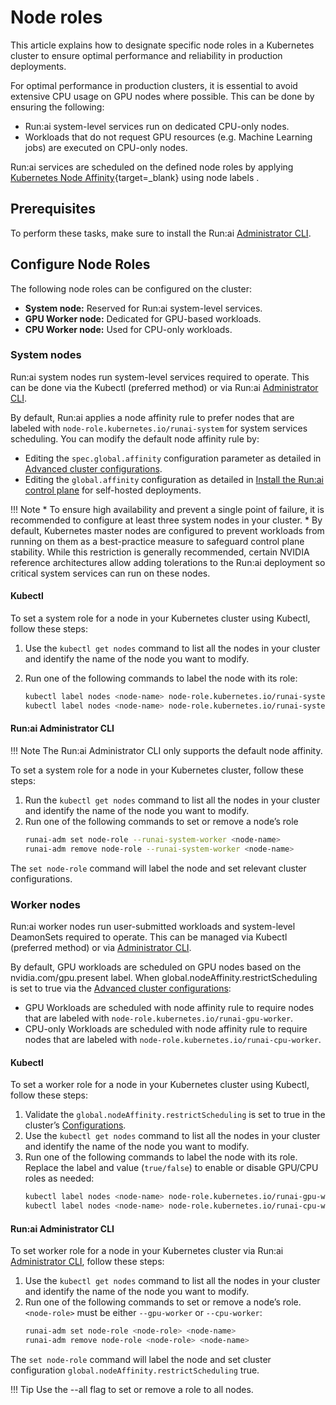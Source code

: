 # Node roles

This article explains how to designate specific node roles in a Kubernetes cluster to ensure optimal performance and reliability in production deployments.

For optimal performance in production clusters, it is essential to avoid extensive CPU usage on GPU nodes where possible. This can be done by ensuring the following:

* Run:ai system-level services run on dedicated CPU-only nodes.
* Workloads that do not request GPU resources (e.g. Machine Learning jobs) are executed on CPU-only nodes.

Run:ai services are scheduled on the defined node roles by applying [Kubernetes Node Affinity](https://kubernetes.io/docs/concepts/scheduling-eviction/assign-pod-node/#affinity-and-anti-affinity){target=_blank} using node labels .


## Prerequisites

To perform these tasks, make sure to install the Run:ai [Administrator CLI](cli-admin-install.md).

## Configure Node Roles

The following node roles can be configured on the cluster:

* __System node:__ Reserved for Run:ai system-level services.
* __GPU Worker node:__ Dedicated for GPU-based workloads.
* __CPU Worker node:__ Used for CPU-only workloads.

### System nodes

Run:ai system nodes run system-level services required to operate. This can be done via the Kubectl (preferred method) or via Run:ai [Administrator CLI](cli-admin-install.md).

By default, Run:ai applies a node affinity rule to prefer nodes that are labeled with `node-role.kubernetes.io/runai-system` for system services scheduling. You can modify the default node affinity rule by:

* Editing the `spec.global.affinity` configuration parameter as detailed in [Advanced cluster configurations](../config/advanced-cluster-config.md).
* Editing the `global.affinity` configuration as detailed in [Install the Run:ai control plane](../runai-setup/self-hosted/k8s/backend.md) for self-hosted deployments.


!!! Note
    * To ensure high availability and prevent a single point of failure, it is recommended to configure at least three system nodes in your cluster.
    * By default, Kubernetes master nodes are configured to prevent workloads from running on them as a best-practice measure to safeguard control plane stability. While this restriction is generally recommended, certain NVIDIA reference architectures allow adding tolerations to the Run:ai deployment so critical system services can run on these nodes.


#### Kubectl

To set a system role for a node in your Kubernetes cluster using Kubectl, follow these steps:

1. Use the `kubectl get nodes` command to list all the nodes in your cluster and identify the name of the node you want to modify.

2. Run one of the following commands to label the node with its role:
    ```bash
    kubectl label nodes <node-name> node-role.kubernetes.io/runai-system=true
    kubectl label nodes <node-name> node-role.kubernetes.io/runai-system=false
    ```

#### Run:ai Administrator CLI

!!! Note
    The Run:ai Administrator CLI only supports the default node affinity.

To set a system role for a node in your Kubernetes cluster, follow these steps:

1. Run the `kubectl get nodes` command to list all the nodes in your cluster and identify the name of the node you want to modify.
2. Run one of the following commands to set or remove a node’s role
    ```bash
    runai-adm set node-role --runai-system-worker <node-name>
    runai-adm remove node-role --runai-system-worker <node-name>
    ```

The `set node-role` command will label the node and set relevant cluster configurations.


### Worker nodes

Run:ai worker nodes run user-submitted workloads and system-level DeamonSets required to operate. This can be managed via Kubectl (preferred method) or via [Administrator CLI](cli-admin-install.md).

By default, GPU workloads are scheduled on GPU nodes based on the nvidia.com/gpu.present label. When global.nodeAffinity.restrictScheduling is set to true via the [Advanced cluster configurations](../config/advanced-cluster-config.md):

* GPU Workloads are scheduled with node affinity rule to require nodes that are labeled with `node-role.kubernetes.io/runai-gpu-worker`.
* CPU-only Workloads are scheduled with node affinity rule to require nodes that are labeled with `node-role.kubernetes.io/runai-cpu-worker`.

#### Kubectl

To set a worker role for a node in your Kubernetes cluster using Kubectl, follow these steps:

1. Validate the `global.nodeAffinity.restrictScheduling` is set to true in the cluster’s [Configurations](advanced-cluster-config.md).
2. Use the `kubectl get nodes` command to list all the nodes in your cluster and identify the name of the node you want to modify.
3. Run one of the following commands to label the node with its role. Replace the label and value (`true/false`) to enable or disable GPU/CPU roles as needed:
    ```bash
    kubectl label nodes <node-name> node-role.kubernetes.io/runai-gpu-worker=true
    kubectl label nodes <node-name> node-role.kubernetes.io/runai-cpu-worker=false
    ```

#### Run:ai Administrator CLI 

To set worker role for a node in your Kubernetes cluster via Run:ai [Administrator CLI](cli-admin-install.md), follow these steps:

1. Use the `kubectl get nodes` command to list all the nodes in your cluster and identify the name of the node you want to modify.
2. Run one of the following commands to set or remove a node’s role. `<node-role>` must be either `--gpu-worker` or `--cpu-worker`:
    ```bash
    runai-adm set node-role <node-role> <node-name>
    runai-adm remove node-role <node-role> <node-name>
    ``` 

The `set node-role` command will label the node and set cluster configuration `global.nodeAffinity.restrictScheduling` true.

!!! Tip
    Use the --all flag to set or remove a role to all nodes.
